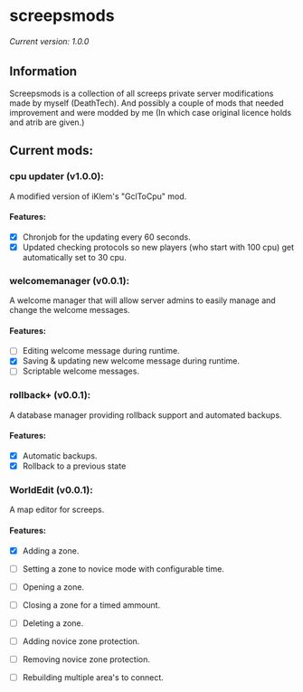 # screepsmods
###### Current version: 1.0.0
## Information
Screepsmods is a collection of all screeps private server modifications made by myself (DeathTech).
And possibly a couple of mods that needed improvement and were modded by me (In which case original licence holds and atrib are given.)

## Current mods:

### cpu updater (v1.0.0): 
A modified version of iKlem's "GclToCpu" mod.

#### Features:
- [x] Chronjob for the updating every 60 seconds.
- [x] Updated checking protocols so new players (who start with 100 cpu) get automatically set to 30 cpu.

### welcomemanager (v0.0.1): 
A welcome manager that will allow server admins to easily manage and change the welcome messages.

#### Features:
- [ ] Editing welcome message during runtime.
- [x] Saving & updating new welcome message during runtime.
- [ ] Scriptable welcome messages.

### rollback+ (v0.0.1): 
A database manager providing rollback support and automated backups.

#### Features:
- [x] Automatic backups.
- [x] Rollback to a previous state

### WorldEdit (v0.0.1): 
A map editor for screeps.

#### Features:
- [x] Adding a zone.
- [ ] Setting a zone to novice mode with configurable time.
- [ ] Opening a zone.
- [ ] Closing a zone for a timed ammount.
- [ ] Deleting a zone.
- [ ] Adding novice zone protection.
- [ ] Removing novice zone protection.
- [ ] Rebuilding multiple area's to connect.

